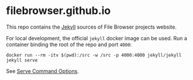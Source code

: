 # filebrowser.github.io

This repo contains the [Jekyll](https://jekyllrb.com/) sources of File Browser projects website.

For local development, the official `jekyll` docker image can be used. Run a container binding the root of the repo and port `4000`:

```
docker run --rm -itv $(pwd):/src -w /src -p 4000:4000 jekyll/jekyll jekyll serve
```

See [Serve Command Options](https://jekyllrb.com/docs/configuration/#serve-command-options).
